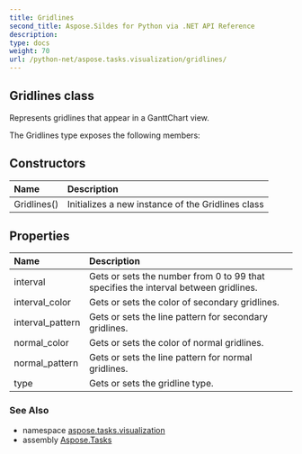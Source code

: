 ```yaml
---
title: Gridlines
second_title: Aspose.Sildes for Python via .NET API Reference
description: 
type: docs
weight: 70
url: /python-net/aspose.tasks.visualization/gridlines/
---
```


## Gridlines class

Represents gridlines that appear in a GanttChart view.

The Gridlines type exposes the following members:
## Constructors
| Name | Description |
| :- | :- |
|Gridlines()|Initializes a new instance of the Gridlines class|
## Properties
| Name | Description |
| :- | :- |
|interval|Gets or sets the number from 0 to 99 that specifies the interval between gridlines.|
|interval_color|Gets or sets the color of secondary gridlines.|
|interval_pattern|Gets or sets the line pattern for secondary gridlines.|
|normal_color|Gets or sets the color of normal gridlines.|
|normal_pattern|Gets or sets the line pattern for normal gridlines.|
|type|Gets or sets the gridline type.|

### See Also

* namespace [aspose.tasks.visualization](../../aspose.tasks.visualization/)
* assembly [Aspose.Tasks](/tasks/python-net/)

